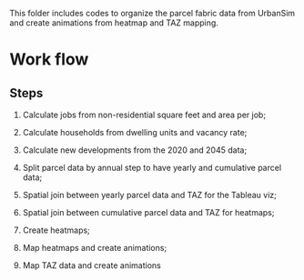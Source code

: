This folder includes codes to organize the parcel fabric data from UrbanSim and create animations from heatmap and TAZ mapping. 

# Work flow
## Steps

1. Calculate jobs from non-residential square feet and area per job;

2. Calculate households from dwelling units and vacancy rate;

3. Calculate new developments from the 2020 and 2045 data;

4. Split parcel data by annual step to have yearly and cumulative parcel data;

5. Spatial join between yearly parcel data and TAZ for the Tableau viz;

6. Spatial join between cumulative parcel data and TAZ for heatmaps;

7. Create heatmaps;

8. Map heatmaps and create animations;

9. Map TAZ data and create animations